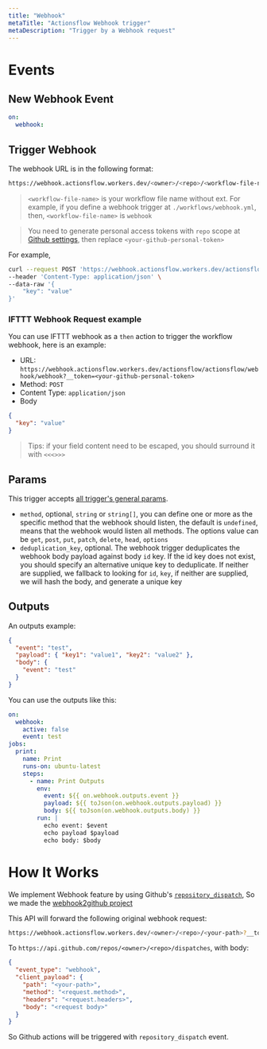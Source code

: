 ```yaml
---
title: "Webhook"
metaTitle: "Actionsflow Webhook trigger"
metaDescription: "Trigger by a Webhook request"
---
```


# Events

## New Webhook Event

```yaml
on:
  webhook:
```

## Trigger Webhook

The webhook URL is in the following format:

```bash
https://webhook.actionsflow.workers.dev/<owner>/<repo>/<workflow-file-name>/webhook?__token=<your-github-personal-token>
```

> `<workflow-file-name>` is your workflow file name without ext. For example, if you define a webhook trigger at `./workflows/webhook.yml`, then, `<workflow-file-name>` is `webhook`

> You need to generate personal access tokens with `repo` scope at [Github settings](https://github.com/settings/tokens), then replace `<your-github-personal-token>`

For example,

```bash
curl --request POST 'https://webhook.actionsflow.workers.dev/actionsflow/actionsflow/webhook/webhook?__token=<your-github-personal-token>' \
--header 'Content-Type: application/json' \
--data-raw '{
    "key": "value"
}'
```

### IFTTT Webhook Request example

You can use IFTTT webhook as a `then` action to trigger the workflow webhook, here is an example:

- URL: `https://webhook.actionsflow.workers.dev/actionsflow/actionsflow/webhook/webhook?__token=<your-github-personal-token>`
- Method: `POST`
- Content Type: `application/json`
- Body

```json
{
  "key": "value"
}
```

> Tips: if your field content need to be escaped, you should surround it with `<<<>>>`

## Params

This trigger accepts [all trigger's general params](https://actionsflow.github.io/docs/triggers/#general-params-for-triggers).

- `method`, optional, `string` or `string[]`, you can define one or more as the specific method that the webhook should listen, the default is `undefined`, means that the webhook would listen all methods. The options value can be `get`, `post`, `put`, `patch`, `delete`, `head`, `options`
- `deduplication_key`, optional. The webhook trigger deduplicates the webhook body payload against body `id` key. If the id key does not exist, you should specify an alternative unique key to deduplicate. If neither are supplied, we fallback to looking for `id`, `key`, if neither are supplied, we will hash the body, and generate a unique key

## Outputs

An outputs example:

```json
{
  "event": "test",
  "payload": { "key1": "value1", "key2": "value2" },
  "body": {
    "event": "test"
  }
}
```

You can use the outputs like this:

```yaml
on:
  webhook:
    active: false
    event: test
jobs:
  print:
    name: Print
    runs-on: ubuntu-latest
    steps:
      - name: Print Outputs
        env:
          event: ${{ on.webhook.outputs.event }}
          payload: ${{ toJson(on.webhook.outputs.payload) }}
          body: ${{ toJson(on.webhook.outputs.body) }}
        run: |
          echo event: $event
          echo payload $payload
          echo body: $body
```

# How It Works

We implement Webhook feature by using Github's [`repository_dispatch`](https://docs.github.com/en/actions/reference/events-that-trigger-workflows#repository_dispatch), So we made the [webhook2github project](https://github.com/actionsflow/webhook2github)

This API will forward the following original webhook request:

```bash
https://webhook.actionsflow.workers.dev/<owner>/<repo>/<your-path>?__token=<your-github-personal-token>
```

To `https://api.github.com/repos/<owner>/<repo>/dispatches`, with body:

```json
{
  "event_type": "webhook",
  "client_payload": {
    "path": "<your-path>",
    "method": "<request.method>",
    "headers": "<request.headers>",
    "body": "<request body>"
  }
}
```

So Github actions will be triggered with `repository_dispatch` event.
